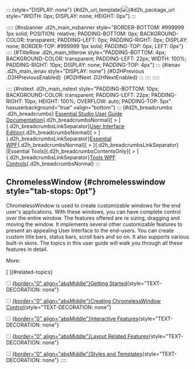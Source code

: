 ::: {style="DISPLAY: none"}
[](ms-xhelp:///?Id=d2h_url_template){#d2h_url_template}![](!package_url!){#d2h_package_url style="WIDTH: 0px; DISPLAY: none; HEIGHT: 0px"}
:::

::::: {#nsbanner .d2h_main_nsbanner style="BORDER-BOTTOM: #999999 1px solid; POSITION: relative; PADDING-BOTTOM: 0px; BACKGROUND-COLOR: transparent; PADDING-LEFT: 0px; PADDING-RIGHT: 0px; DISPLAY: none; BORDER-TOP: #999999 1px solid; PADDING-TOP: 0px; LEFT: 0px"}
:::: {#TitleRow .d2h_main_titlerow style="PADDING-BOTTOM: 4px; BACKGROUND-COLOR: transparent; PADDING-LEFT: 22px; WIDTH: 100%; PADDING-RIGHT: 10px; DISPLAY: none; PADDING-TOP: 4px"}
::: {#ienav .d2h_main_ienav style="DISPLAY: none"}
[](ms-xhelp:///?Id=8071dc23-06cc-4ee4-a5ef-aae168f0aa65){#D2HPrevious .D2HPreviousEnabled}  [](ms-xhelp:///?Id=fb9bf0dc-a6fe-4468-9628-31ca0c77c923){#D2HNext .D2HNextEnabled}
:::
::::
:::::

:::: {#nstext .d2h_main_nstext style="PADDING-BOTTOM: 10px; BACKGROUND-COLOR: transparent; PADDING-LEFT: 22px; PADDING-RIGHT: 10px; HEIGHT: 100%; OVERFLOW: auto; PADDING-TOP: 5px" hasuserbackground="true" valign="bottom"}
::: {#d2h_breadcrumbs .d2h_breadcrumbs}
[Essential Studio User Guide Documentation](ms-xhelp:///?Id=12457748-09e3-4d74-a240-8e049cedf030){.d2h_breadcrumbsNormal}[ \> ]{.d2h_breadcrumbsLinkSeparator}[User Interface Edition](ms-xhelp:///?Id=c29296b7-531c-413b-a0ec-488ca1f7f669){.d2h_breadcrumbsNormal}[ \> ]{.d2h_breadcrumbsLinkSeparator}[Essential WPF](ms-xhelp:///?Id=7f4f82c5-151c-4262-94d0-75c4626c77bc){.d2h_breadcrumbsNormal}[ \> ]{.d2h_breadcrumbsLinkSeparator}[Essential Tools]{.d2h_breadcrumbsContentsOnly}[ \> ]{.d2h_breadcrumbsLinkSeparator}[Tools WPF Controls](ms-xhelp:///?Id=2ea58a12-9426-4a63-96b4-89eb80232c2c){.d2h_breadcrumbsNormal}
:::

## ChromelessWindow {#chromelesswindow style="tab-stops: 0pt"}

ChromelessWindow is used to create customizable windows for the end user\'s applications. With these windows, you can have complete control over the entire window. The features offered are re sizing, dragging and moving the window. It implements several other customizable features to present an appealing User Interface to the end-users. You can create custom title bars, status bars, scroll bars and so on. It also supports various built-in skins. The topics in this user guide will walk you through all these features in detail.

More:

[ ]{#related-topics}

[![](button.gif){border="0" align="absMiddle"}Getting Started](ms-xhelp:///?Id=fb9bf0dc-a6fe-4468-9628-31ca0c77c923){style="TEXT-DECORATION: none"}

[![](button.gif){border="0" align="absMiddle"}Creating ChromelessWindow Control](ms-xhelp:///?Id=47c50ef2-b3fb-476e-aaa9-31ee57c0cb53){style="TEXT-DECORATION: none"}

[![](button.gif){border="0" align="absMiddle"}Interactive Features](ms-xhelp:///?Id=403fff4f-37a3-4648-ad7d-9e7b1a287f46){style="TEXT-DECORATION: none"}

[![](button.gif){border="0" align="absMiddle"}Layout Related Features](ms-xhelp:///?Id=eddd9b82-fae8-4e5b-a5bd-7a314b83ce29){style="TEXT-DECORATION: none"}

[![](button.gif){border="0" align="absMiddle"}Styles and Templates](ms-xhelp:///?Id=41fd877a-0185-4a9a-bc90-7cf49196b6d3){style="TEXT-DECORATION: none"}
::::
